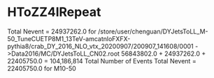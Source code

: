 # HToZZ4lRepeat

Total Nevent = 24937262.0 for /store/user/chenguan/DYJetsToLL_M-50_TuneCUETP8M1_13TeV-amcatnloFXFX-pythia8/crab_DY_2016_NLO_vtx_20200907/200907_141608/0001 ->Data2016/MC/DYJetsToLL_CN02.root
56843802.0 + 24937262.0 + 22405750.0 = 104,186,814 Total Number of Events
Total Nevent = 22405750.0 for M10-50
